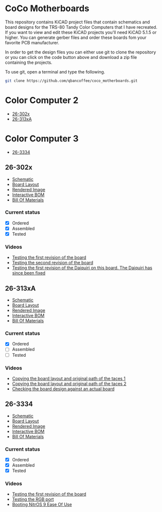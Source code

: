 # CoCo Motherboards
This repository contains KiCAD project files that contain schematics and board designs for the TRS-80 Tandy Color Computers that I have recreated.
If you want to view and edit these KiCAD projects you'll need KiCAD 5.1.5 or higher. You can generate gerber files and order these boards
fom your favorite PCB manufacturer.<br>

In order to get the design files you can either use git to clone the repository or you can click on the code button above and download
a zip file containing the projects.

To use git, open a terminal and type the following.
```bash
git clone https://github.com/qbancoffee/coco_motherboards.git
```

# Color Computer 2
- [26-302x](#26-302x)
- [26-313xA](#26-313xA)

# Color Computer 3
- [26-3334](#26-3334)

## 26-302x
- [Schematic](pdfs/26-302x_schematic.pdf)
- [Board Layout](pdfs/26-302x_layout.pdf)
- [Rendered Image](images/26-302x_rendered.png)
- [Interactive BOM](https://htmlpreview.github.io/?https://github.com/qbancoffee/coco_motherboards/blob/main/html/26-302x_ibom.html)
- [Bill Of Materials](https://github.com/qbancoffee/coco_motherboards/blob/main/bom/26-302x_bill_of_materials.csv)
### Current status
- [x] Ordered
- [x] Assembled
- [x] Tested
### Videos
- [Testing the first revision of the board](https://youtu.be/QcRTDDZ0i-s)
- [Testing the second revision of the board](https://youtu.be/V18fohn3YzE)
- [Testing the first revision of the Daiquiri on this board. The Daiquiri has since been fixed ](https://youtu.be/-PZM2CGa1yw)

## 26-313xA
- [Schematic](pdfs/26-313xA_schematic.pdf)
- [Board Layout](pdfs/26-313xA_layout.pdf)
- [Rendered Image](images/26-313xA_rendered.png)
- [Interactive BOM](https://htmlpreview.github.io/?https://github.com/qbancoffee/coco_motherboards/blob/main/html/26-313xA_ibom.html)
- [Bill Of Materials](https://github.com/qbancoffee/coco_motherboards/blob/main/bom/26-313xA_bill_of_materials.csv)
### Current status
- [x] Ordered
- [ ] Assembled
- [ ] Tested
### Videos
- [Copying the board layout and original path of the taces 1](https://youtu.be/ZVgJEOnWDyY)
- [Copying the board layout and original path of the taces 2](https://youtu.be/GyRi-DuZtJM)
- [Checking the board design against an actual board](https://youtu.be/TTYBf1dwHVs)

## 26-3334
- [Schematic](pdfs/26-3334_schematic.pdf)
- [Board Layout](pdfs/26-3334_layout.pdf)
- [Rendered Image](images/26-3334_rendered.png)
- [Interactive BOM](https://htmlpreview.github.io/?https://github.com/qbancoffee/coco_motherboards/blob/main/html/26-3334_ibom.html)
- [Bill Of Materials](https://github.com/qbancoffee/coco_motherboards/blob/main/bom/26-3334_bill_of_materials.csv)
### Current status
- [x] Ordered
- [x] Assembled
- [x] Tested
### Videos
- [Testing the first revision of the board](https://youtu.be/vjpey5T-lSU)
- [Testing the RGB port](https://youtu.be/EB2sbTMWF-Q)
- [Booting NitrOS 9 Ease Of Use](https://youtu.be/wSlYcxvCpys)

